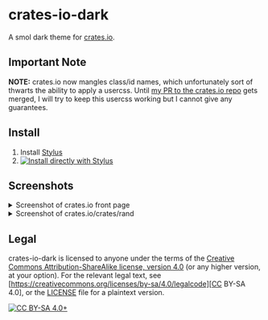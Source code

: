 # crates-io-dark

A smol dark theme for [crates.io](https://crates.io/).

## Important Note

**NOTE:** crates.io now mangles class/id names, which unfortunately sort of
thwarts the ability to apply a usercss. Until [my PR to the crates.io
repo](https://github.com/rust-lang/crates.io/pull/2076) gets merged, I will try
to keep this usercss working but I cannot give any guarantees.

## Install

1. Install [Stylus](https://addons.mozilla.org/firefox/addon/styl-us/)
2. [![Install directly with Stylus](https://img.shields.io/badge/Install%20directly%20with-Stylus-238b8b.svg)][usercss-raw]

## Screenshots

<details>
  <summary>Screenshot of crates&#x2e;io front page</summary>

  ![Screenshot of crates.io front page](./crates-io-dark-0.png)
</details>

<details>
  <summary>Screenshot of crates&#x2e;io/crates/rand</summary>

  ![Screenshot of crates.io/crates/rand](./crates-io-dark-1.png)
</details>

## Legal

crates-io-dark is licensed to anyone under the terms of the [Creative Commons
Attribution-ShareAlike license, version
4.0](https://creativecommons.org/licenses/by-sa/4.0/) (or any higher version,
at your option). For the relevant legal text, see
[https://creativecommons.org/licenses/by-sa/4.0/legalcode][CC BY-SA 4.0], or
the [LICENSE](./LICENSE) file for a plaintext version.

[![CC BY-SA 4.0+](https://i.creativecommons.org/l/by-sa/4.0/88x31.png
"CC BY-SA 4.0+")](https://creativecommons.org/licenses/by-sa/4.0/)

[usercss]: crates-io-dark.user.css
[usercss-raw]: https://github.com/googlebleh/crates-io-dark/raw/master/crates-io-dark.user.css
[CC BY-SA 4.0]: https://creativecommons.org/licenses/by-sa/4.0/legalcode
